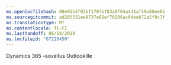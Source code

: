 ```yaml
---
ms.openlocfilehash: 08e92b4f03bf178fbf83a0f94a441af49a88ee0b
ms.sourcegitcommit: ad203331ee9737e82ef70206ac04eeb72a5f9c7f
ms.translationtype: MT
ms.contentlocale: fi-FI
ms.lasthandoff: 06/18/2019
ms.locfileid: "67210450"
---
```

Dynamics 365 -sovellus Outlookille